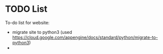 TODO List
=======

To-do list for website:
* migrate site to python3 (used 
https://cloud.google.com/appengine/docs/standard/python/migrate-to-python3)
* 
 